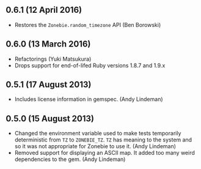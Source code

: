 ## 0.6.1 (12 April 2016)

* Restores the `Zonebie.random_timezone` API (Ben Borowski)

## 0.6.0 (13 March 2016)

* Refactorings (Yuki Matsukura)
* Drops support for end-of-lifed Ruby versions 1.8.7 and 1.9.x

## 0.5.1 (17 August 2013)

* Includes license information in gemspec. (Andy Lindeman)

## 0.5.0 (15 August 2013)

* Changed the environment variable used to make tests temporarily deterministic
  from `TZ` to `ZONEBIE_TZ`. `TZ` has meaning to the system and so it was not
  appropriate for Zonebie to use it. (Andy Lindeman)
* Removed support for displaying an ASCII map. It added too many weird
  dependencies to the gem. (Andy Lindeman)
